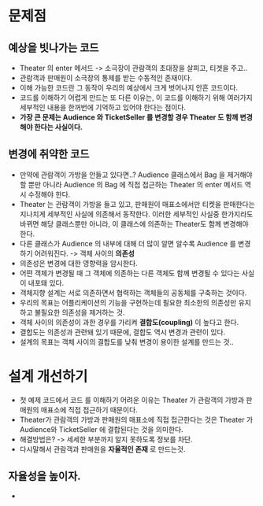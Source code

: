 # 문제점
## 예상을 빗나가는 코드
- Theater 의 enter 메서드 -> 소극장이 관람객의 초대장을 살피고, 티겟을 주고..
- 관람객과 판매원이 소극장의 통제를 받는 수동적인 존재이다.
- 이해 가능한 코드란 그 동작이 우리의 예상에서 크게 벗어나지 안흔 코드이다.
- 코드를 이해하기 어렵게 만드는 또 다른 이유는, 이 코드를 이해하기 위해 여러가지 세부적인 내용을 한꺼번에 기억하고 있어야 한다는 점이다. 
- **가장 큰 문제는 Audience 와 TicketSeller 를 변경할 경우 Theater 도 함께 변경해야 한다는 사실이다.**

## 변경에 취약한 코드
- 만약에 관람객이 가방을 안들고 있다면..? Audience 클래스에서 Bag 을 제거해야할 뿐만 아니라 Audience 의 Bag 에 직접 접근하는 Theater 의 enter 메서드 역시 수정해야 한다. 
- Theater 는 관람객이 가방을 들고 있고, 판매원이 매표소에서만 티켓을 판매한다는 지나치게 세부적인 사실에 의존해서 동작한다. 이러한 세부적인 사실중 한가지라도 바뀌면 해당 클래스뿐만 아니라, 이 클래스에 의존하는 Theater도 함께 변경해야 한다.
- 다른 클래스가 Audience 의 내부에 대해 더 많이 알면 알수록 Audience 를 변경하기 어려워진다. -> 객체 사이의 **의존성**
- 의존성은 변경에 대한 영향력을 암시한다.
- 어떤 객체가 변경될 때 그 객체에 의존하는 다른 객체도 함께 변경될 수 있다는 사실이 내포돼 있다.
- 객체지향 설계는 서로 의존하면서 협력하는 객체들의 공동체를 구축하는 것이다. 
- 우리의 목표는 어플리케이션의 기능을 구현하는데 필요한 최소한의 의존성만 유지하고 불필요한 의존성을 제거하는 것.
- 객체 사이의 의존성이 과한 경우를 가리켜 **결합도(coupling)** 이 높다고 한다.
- 결합도는 의존성과 관련돼 있기 때문에, 결합도 역시 변경과 관련이 있다.
- 설계의 목표는 객체 사이의 결합도를 낮춰 변경이 용이한 설계를 만드는 것..

# 설계 개선하기
- 첫 예제 코드에서 코드 를 이해하기 어려운 이유는 Theater 가 관람객의 가방과 판매원의 매표소에 직접 접근하기 때문이다. 
- Theater가 관람객의 가방과 판매원의 매표소에 직접 접근한다는 것은 Theater 가 Audience와 TicketSeller 에 결합된다는 것을 의미한다. 
- 해결방법은? -> 세세한 부분까지 알지 못하도록 정보를 차단.
- 다시말해서 관람객과 판매원을 **자율적인 존재** 로 만드는것.

## 자율성을 높이자.
- 
